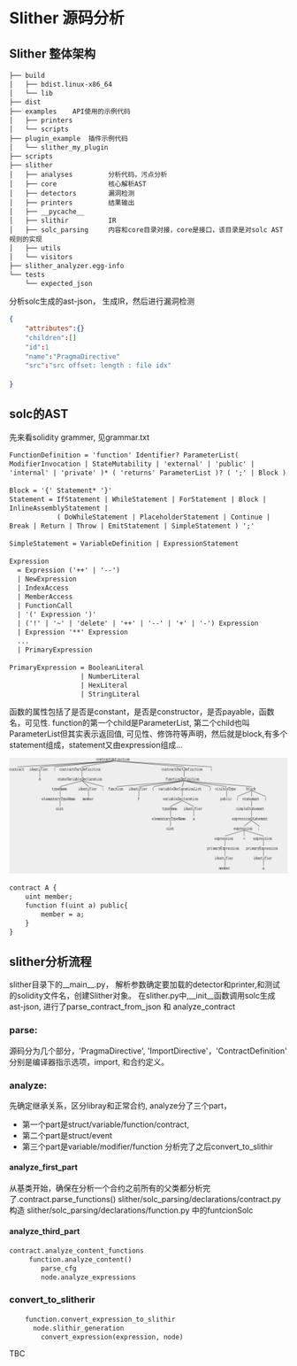 
# Slither 源码分析


## Slither 整体架构
```
├── build
│   ├── bdist.linux-x86_64
│   └── lib
├── dist
├── examples    API使用的示例代码
│   ├── printers
│   └── scripts
├── plugin_example  插件示例代码
│   └── slither_my_plugin
├── scripts
├── slither            
│   ├── analyses         分析代码，污点分析
│   ├── core             核心解析AST
│   ├── detectors        漏洞检测
│   ├── printers         结果输出
│   ├── __pycache__
│   ├── slithir          IR
│   ├── solc_parsing     内容和core目录对接，core是接口，该目录是对solc AST规则的实现
│   ├── utils
│   └── visitors         
├── slither_analyzer.egg-info
└── tests
    └── expected_json
```


分析solc生成的ast-json， 生成IR，然后进行漏洞检测

```json
{
    "attributes":{}
    "children":[]
    "id":1
    "name":"PragmaDirective"
    "src":"src offset: length : file idx"

}
```

## solc的AST

先来看solidity grammer, 见grammar.txt 
```
FunctionDefinition = 'function' Identifier? ParameterList( ModifierInvocation | StateMutability | 'external' | 'public' | 'internal' | 'private' )* ( 'returns' ParameterList )? ( ';' | Block )

Block = '{' Statement* '}'
Statement = IfStatement | WhileStatement | ForStatement | Block | InlineAssemblyStatement |
            ( DoWhileStatement | PlaceholderStatement | Continue | Break | Return | Throw | EmitStatement | SimpleStatement ) ';'

SimpleStatement = VariableDefinition | ExpressionStatement

Expression
  = Expression ('++' | '--')
  | NewExpression
  | IndexAccess
  | MemberAccess
  | FunctionCall
  | '(' Expression ')'
  | ('!' | '~' | 'delete' | '++' | '--' | '+' | '-') Expression
  | Expression '**' Expression
  ...
  | PrimaryExpression

PrimaryExpression = BooleanLiteral
                  | NumberLiteral
                  | HexLiteral
                  | StringLiteral
```

函数的属性包括了是否是constant，是否是constructor，是否payable，函数名，可见性.
function的第一个child是ParameterList, 第二个child也叫ParameterList但其实表示返回值, 可见性、修饰符等声明，然后就是block,有多个statement组成，statement又由expression组成...

![一个简单的ast tree](/_images/solidity_ast.png)
```solidity
contract A {
    uint member;
    function f(uint a) public{
        member = a;
    }
}
```
## slither分析流程

slither目录下的__main__.py， 解析参数确定要加载的detector和printer,和测试的solidity文件名，创建Slither对象。 在slither.py中,__init__函数调用solc生成ast-json, 进行了parse_contract_from_json 和 analyze_contract

### parse:
源码分为几个部分，'PragmaDirective', 'ImportDirective'，'ContractDefinition'  分别是编译器指示选项，import, 和合约定义。


### analyze:
先确定继承关系，区分libray和正常合约, analyze分了三个part，
* 第一个part是struct/variable/function/contract, 
* 第二个part是struct/event
* 第三个part是variable/modifier/function
  分析完了之后convert_to_slithir

#### analyze_first_part
 从基类开始，确保在分析一个合约之前所有的父类都分析完了.contract.parse_functions()  slither/solc_parsing/declarations/contract.py 构造 slither/solc_parsing/declarations/function.py 中的funtcionSolc


#### analyze_third_part
```
contract.analyze_content_functions 
     function.analyze_content()
        parse_cfg
        node.analyze_expressions
```

### convert_to_slitherir
```
    function.convert_expression_to_slithir
      node.slithir_generation
        convert_expression(expression, node)
```

TBC
